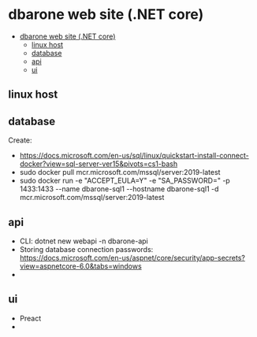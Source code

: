 dbarone web site (.NET core)
============================

- [dbarone web site (.NET core)](#dbarone-web-site-net-core)
  - [linux host](#linux-host)
  - [database](#database)
  - [api](#api)
  - [ui](#ui)


linux host
----------

database
--------

Create:
- https://docs.microsoft.com/en-us/sql/linux/quickstart-install-connect-docker?view=sql-server-ver15&pivots=cs1-bash
- sudo docker pull mcr.microsoft.com/mssql/server:2019-latest
- sudo docker run -e "ACCEPT_EULA=Y" -e "SA_PASSWORD=<password>" -p 1433:1433 --name dbarone-sql1 --hostname dbarone-sql1 -d mcr.microsoft.com/mssql/server:2019-latest

api
---
- CLI: dotnet new webapi -n dbarone-api
- Storing database connection passwords: https://docs.microsoft.com/en-us/aspnet/core/security/app-secrets?view=aspnetcore-6.0&tabs=windows
- 

ui
--
- Preact
- 